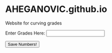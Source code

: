 # AHEGANOVIC.github.io
Website for curving grades

<html>
<head>
    <label for="Name">Enter Grades Here:</label>
    <input type="text" id="grades:" name="grade">
</head>

<button 
id="saveButton" type="button">Save Numbers!
</button>

<script>
function getGrades() {
const gradeslist = new Array();
var grades = document.getElementById('grades').value;
gradeslist.push(grades)
}
</script>

<script>
var button = document.getElementById("saveButton");
button.addEventListener("click", getGrades());
button.classList.toggle("show")
</script>















